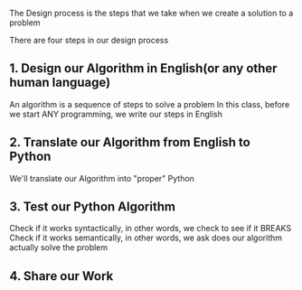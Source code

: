 The Design process is the steps that we take when we create a solution to a problem

There are four steps in our design process

##  1. Design our Algorithm in English(or any other human language)

An algorithm is a sequence of steps to solve a problem 
In this class, before we start ANY programming, we write our steps in English

## 2. Translate our Algorithm from English to Python
We'll translate our Algorithm into "proper" Python

## 3. Test our Python Algorithm
Check if it works syntactically, in other words, we check to see if it BREAKS
Check if it works semantically, in other words, we ask does our algorithm actually solve the problem

## 4. Share our Work

